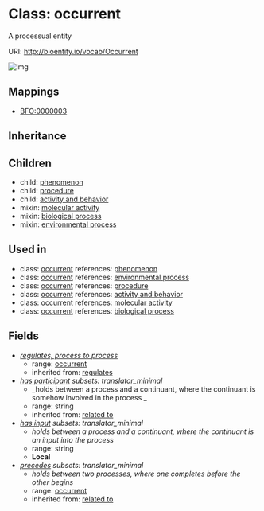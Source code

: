 # Class: occurrent


A processual entity

URI: http://bioentity.io/vocab/Occurrent

![img](http://yuml.me/diagram/nofunky/class/\[Occurrent]^-\[ActivityAndBehavior],%20\[Occurrent]^-\[Phenomenon],%20\[Occurrent]^-\[Procedure],%20)
## Mappings

 * [BFO:0000003](http://purl.obolibrary.org/obo/BFO_0000003)
## Inheritance

## Children

 *  child: [phenomenon](Phenomenon.md)
 *  child: [procedure](Procedure.md)
 *  child: [activity and behavior](ActivityAndBehavior.md)
 *  mixin: [molecular activity](MolecularActivity.md)
 *  mixin: [biological process](BiologicalProcess.md)
 *  mixin: [environmental process](EnvironmentalProcess.md)
## Used in

 *  class: [occurrent](Occurrent.md) references: [phenomenon](Phenomenon.md)
 *  class: [occurrent](Occurrent.md) references: [environmental process](EnvironmentalProcess.md)
 *  class: [occurrent](Occurrent.md) references: [procedure](Procedure.md)
 *  class: [occurrent](Occurrent.md) references: [activity and behavior](ActivityAndBehavior.md)
 *  class: [occurrent](Occurrent.md) references: [molecular activity](MolecularActivity.md)
 *  class: [occurrent](Occurrent.md) references: [biological process](BiologicalProcess.md)
## Fields

 * _[regulates, process to process](regulates_process_to_process.md)_
    * range: [occurrent](Occurrent.md)
    * inherited from: [regulates](regulates.md)
 * _[has participant](has_participant.md) *subsets: translator_minimal*_
    * _holds between a process and a continuant, where the continuant is somehow involved in the process _
    * range: string
    * inherited from: [related to](related_to.md)
 * _[has input](has_input.md) *subsets: translator_minimal*_
    * _holds between a process and a continuant, where the continuant is an input into the process_
    * range: string
    * __Local__
 * _[precedes](precedes.md) *subsets: translator_minimal*_
    * _holds between two processes, where one completes before the other begins_
    * range: [occurrent](Occurrent.md)
    * inherited from: [related to](related_to.md)
